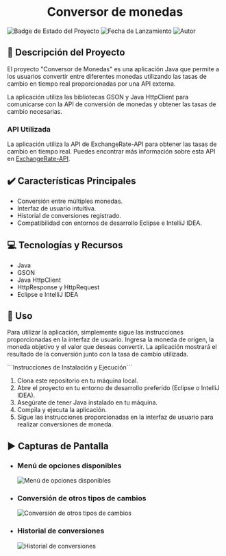 <h1 align="center"> Conversor de monedas </h1> 

![Badge de Estado del Proyecto](https://img.shields.io/badge/State-FINISHED-green) 
![Fecha de Lanzamiento](https://img.shields.io/badge/release%20date-may%202024-mint%20green)
![Autor](https://img.shields.io/badge/Author-josueS--m-salmon)


## :pencil: Descripción del Proyecto

El proyecto "Conversor de Monedas" es una aplicación Java que permite a los usuarios convertir entre diferentes monedas utilizando las tasas de cambio en tiempo real proporcionadas por una API externa. 

La aplicación utiliza las bibliotecas GSON y Java HttpClient para comunicarse con la API de conversión de monedas y obtener las tasas de cambio necesarias.

### API Utilizada

La aplicación utiliza la API de ExchangeRate-API para obtener las tasas de cambio en tiempo real. Puedes encontrar más información sobre esta API en [ExchangeRate-API](https://www.exchangerate-api.com/docs).

## :heavy_check_mark: Características Principales

- Conversión entre múltiples monedas.
- Interfaz de usuario intuitiva.
- Historial de conversiones registrado.
- Compatibilidad con entornos de desarrollo Eclipse e IntelliJ IDEA.

## :computer: Tecnologías y Recursos

- Java
- GSON
- Java HttpClient
- HttpResponse y HttpRequest
- Eclipse e IntelliJ IDEA

## :pushpin: Uso

Para utilizar la aplicación, simplemente sigue las instrucciones proporcionadas en la interfaz de usuario. Ingresa la moneda de origen, la moneda objetivo y el valor que deseas convertir. La aplicación mostrará el resultado de la conversión junto con la tasa de cambio utilizada.

´´´Instrucciones de Instalación y Ejecución´´´ 

1. Clona este repositorio en tu máquina local.
2. Abre el proyecto en tu entorno de desarrollo preferido (Eclipse o IntelliJ IDEA).
3. Asegúrate de tener Java instalado en tu máquina.
4. Compila y ejecuta la aplicación.
5. Sigue las instrucciones proporcionadas en la interfaz de usuario para realizar conversiones de moneda.

## :arrow_forward: Capturas de Pantalla

- ### **Menú de opciones disponibles**
  ![Menú de opciones disponibles](https://github.com/josueS-m/challenge-currency-conversion/assets/124082151/dd945404-2c04-4918-8d32-654d5550dabd)

- ### **Conversión de otros tipos de cambios**
  ![Conversión de otros tipos de cambios](https://github.com/josueS-m/challenge-currency-conversion/assets/124082151/c57a8de5-f04f-4467-b1cc-db94779f55d8)

- ### **Historial de conversiones**
  ![Historial de conversiones](https://github.com/josueS-m/challenge-currency-conversion/assets/124082151/5496732e-375e-44a4-bb11-23aa3a564f1c)
